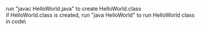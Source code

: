 run "javac HelloWorld.java" to create HelloWorld.class\
if HelloWorld.class is created, run "java HelloWorld" to run HelloWorld class in code\
